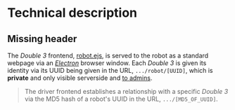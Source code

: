 # Technical description
## Missing header
The *Double 3* frontend, [robot.ejs](views/robot.ejs), is served to the robot as a standard webpage via an [*Electron*](https://www.electronjs.org/) browser window. Each *Double 3* is given its identity via its UUID being given in the URL, `.../robot/[UUID]`, which is **private** and only visible serverside and [to admins](#double-3-robots).

> The driver frontend establishes a relationship with a specific *Double 3* via the MD5 hash of a robot's UUID in the URL, `.../[MD5_OF_UUID]`.
